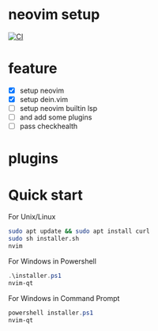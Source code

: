 # neovim setup
[![CI](https://github.com/upnt/neovim-setup/actions/workflows/blank.yml/badge.svg?branch=main)](https://github.com/upnt/neovim-setup/actions/workflows/blank.yml)
# feature

- [x] setup neovim
- [x] setup dein.vim
- [ ] setup neovim builtin lsp
- [ ] and add some plugins
- [ ] pass checkhealth

# plugins

# Quick start
For Unix/Linux
```bash
sudo apt update && sudo apt install curl
sudo sh installer.sh
nvim
```
For Windows in Powershell
```powershell
.\installer.ps1
nvim-qt
```

For Windows in Command Prompt
```powershell
powershell installer.ps1
nvim-qt
```
